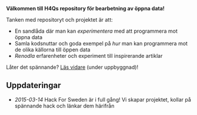 **Välkommen till H4Qs repository för bearbetning av öppna data!**

Tanken med repositoryt och projektet är att:
 * En sandlåda där man kan *experimentera* med att programmera mot öppna data
 * Samla kodsnuttar och goda exempel på *hur* man kan programmera mot de olika källorna till öppen data
 * *Renodla* erfarenheter och experiment till inspirerande artiklar

Låter det spännande? [Läs vidare](introduktion.md) (under uppbyggnad)!

 
## Uppdateringar

 * *2015-03-14* Hack For Sweden är i full gång! Vi skapar projektet, 
 kollar på spännande hack och länkar dem härifrån